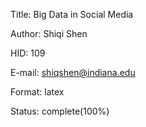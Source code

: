 Title: Big Data in Social Media

Author: Shiqi Shen

HID: 109

E-mail: shiqshen@indiana.edu

Format: latex 

Status: complete(100%) 